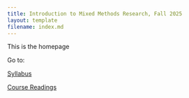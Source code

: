 ```yaml
---
title: Introduction to Mixed Methods Research, Fall 2025
layout: template
filename: index.md
---
```

This is the homepage

Go to:

[Syllabus](syllabus.md)

[Course Readings](readings.md)
